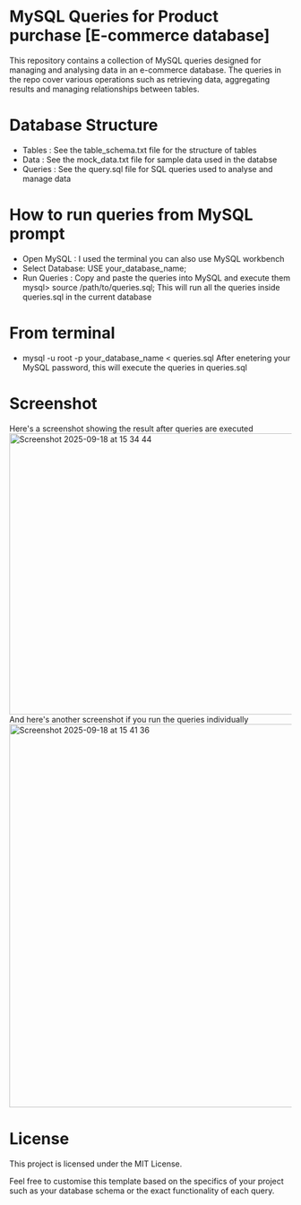 #  MySQL Queries for Product purchase [E-commerce database]
This repository contains a collection of MySQL queries designed for managing and analysing data in an e-commerce database. The queries in the repo cover various operations such as retrieving data, aggregating results and managing relationships between tables.

# Database Structure
- Tables : See the table_schema.txt file for the structure of tables
- Data : See the mock_data.txt file for sample data used in the databse
- Queries : See the query.sql file for SQL queries used to analyse and manage data

# How to run queries from MySQL prompt
- Open MySQL : I used the terminal you can also use MySQL workbench 
- Select Database: USE your_database_name;
- Run Queries : Copy and paste the queries into MySQL and execute them
mysql> source /path/to/queries.sql;
This will run all the queries inside queries.sql in the current database

# From terminal
- mysql -u root -p your_database_name < queries.sql
  After enetering your MySQL password, this will execute the queries in queries.sql
  
# Screenshot
Here's a screenshot showing the result after queries are executed
  <img width="871" height="502" alt="Screenshot 2025-09-18 at 15 34 44" src="https://github.com/user-attachments/assets/e65fab36-a224-4d0f-adc7-a41819990fa4" />
And here's another screenshot if you run the queries individually
<img width="862" height="684" alt="Screenshot 2025-09-18 at 15 41 36" src="https://github.com/user-attachments/assets/16c114de-a739-46b1-9131-6f1a1bebca88" />

# License
This project is licensed under the MIT License. 

Feel free to customise this template based on the specifics of your project such as your database schema or the exact functionality of each query.
